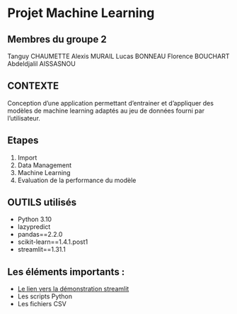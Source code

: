 # Projet Machine Learning
## Membres du groupe 2
Tanguy CHAUMETTE
Alexis MURAIL
Lucas BONNEAU
Florence BOUCHART
Abdeldjalil AISSASNOU

## CONTEXTE
Conception d’une application permettant d’entrainer et d’appliquer des modèles de machine learning adaptés au jeu de données fourni par l’utilisateur.

## Etapes
1. Import
2. Data Management
3. Machine Learning
4. Evaluation de la performance du modèle

## OUTILS utilisés
- Python 3.10
- lazypredict
- pandas==2.2.0
- scikit-learn==1.4.1.post1
- streamlit==1.31.1

## Les éléments importants :
- [Le lien vers la démonstration streamlit](https://fatalml.streamlit.app)
- Les scripts Python
- Les fichiers CSV
